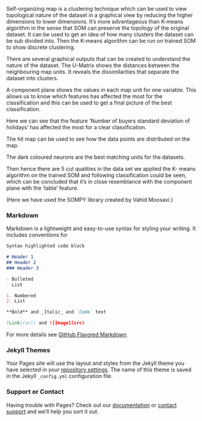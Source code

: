 Self-organizing map is a clustering technique which can be used to view topological nature of the dataset in a graphical view by reducing the higher dimensions to lower dimensions. It’s more advantageous than K-means algorithm in the sense that SOM can preserve the topology of the original dataset. It can be used to get an idea of how many clusters the dataset can be sub divided into. Then the K-means algorithm can be run on trained SOM to show discrete clustering.

There are several graphical outputs that can be created to understand the nature of the dataset. The U-Matrix shows the distances between the neighbouring map units. It reveals the dissimilarities that separate the dataset into clusters. 



A component plane shows the values in each map unit for one variable. This allows us to know which features has affected the most for the classification and this can be used to get a final picture of the best classification.

Here we can see that the feature ‘Number of buyers standard deviation of holidays’ has affected the most for a clear classification. 
 

The hit map can be used to see how the data points are distributed on the map.



The dark coloured neurons are the best matching units for the datasets. 

Then hence there are 5 cut qualities in the data set we applied the K- means algorithm on the trained SOM and following classification could be seen, which can be concluded that it’s in close resemblance with the component plane with the ‘table’ feature.

(Here we have used the SOMPY library created by Vahid Moosavi.)




### Markdown

Markdown is a lightweight and easy-to-use syntax for styling your writing. It includes conventions for

```markdown
Syntax highlighted code block

# Header 1
## Header 2
### Header 3

- Bulleted
- List

1. Numbered
2. List

**Bold** and _Italic_ and `Code` text

[Link](url) and ![Image](src)
```

For more details see [GitHub Flavored Markdown](https://guides.github.com/features/mastering-markdown/).

### Jekyll Themes

Your Pages site will use the layout and styles from the Jekyll theme you have selected in your [repository settings](https://github.com/indularm/SOM/settings). The name of this theme is saved in the Jekyll `_config.yml` configuration file.

### Support or Contact

Having trouble with Pages? Check out our [documentation](https://help.github.com/categories/github-pages-basics/) or [contact support](https://github.com/contact) and we’ll help you sort it out.
